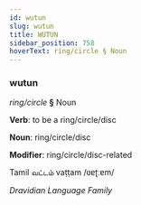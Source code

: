 ```yaml
---
id: wutun
slug: wutun
title: WUTUN
sidebar_position: 758
hoverText: ring/circle § Noun
---
```


### wutun

*ring/circle* **§** Noun

**Verb**: to be a ring/circle/disc

**Noun**: ring/circle/disc

**Modifier**: ring/circle/disc-related

Tamil வட்டம் vaṭṭam /ʋɐʈːɐm/

*Dravidian Language Family*